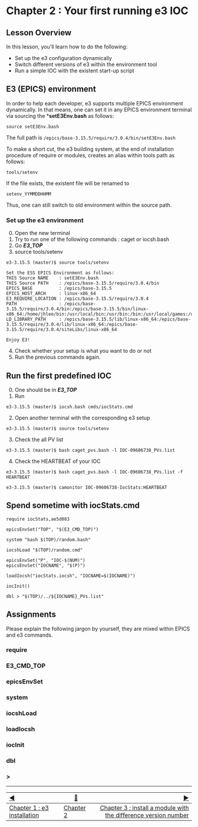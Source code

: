 # Chapter 2 : Your first running e3 IOC

## Lesson Overview

In this lesson, you'll learn how to do the following:
* Set up the e3 configuration dynamically
* Switch different versions of e3 within the environment tool
* Run a simple IOC with the existent start-up script


## E3 (EPICS) environment


In order to help each developer, e3 supports multiple EPICS environment dynamically. In that means, one can set it in any EPICS environment terminal via sourcing the ***setE3Env.bash** as follows:

```
source setE3Env.bash
```

The full path is ```/epics/base-3.15.5/require/3.0.4/bin/setE3Env.bash```

To make a short cut, the e3 building system, at the end of installation procedure of require or modules, creates an alias within tools path as follows:
```
tools/setenv
```
If the file exists, the existent file will be renamed to
```
setenv_YYMMDDHHMM
```

Thus, one can still switch to old environment within the source path.


### Set up the e3 environment

0. Open the new terminal
1. Try to run one of the following commands : caget or iocsh.bash
2. Go ***E3_TOP***
3. source tools/setenv
```
e3-3.15.5 (master)$ source tools/setenv

Set the ESS EPICS Environment as follows:
THIS Source NAME    : setE3Env.bash
THIS Source PATH    : /epics/base-3.15.5/require/3.0.4/bin
EPICS_BASE          : /epics/base-3.15.5
EPICS_HOST_ARCH     : linux-x86_64
E3_REQUIRE_LOCATION : /epics/base-3.15.5/require/3.0.4
PATH                : /epics/base-3.15.5/require/3.0.4/bin:/epics/base-3.15.5/bin/linux-x86_64:/home/jhlee/bin:/usr/local/bin:/usr/bin:/bin:/usr/local/games:/usr/games
LD_LIBRARY_PATH     : /epics/base-3.15.5/lib/linux-x86_64:/epics/base-3.15.5/require/3.0.4/lib/linux-x86_64:/epics/base-3.15.5/require/3.0.4/siteLibs/linux-x86_64

Enjoy E3!
```
4. Check whether your setup is what you want to do or not
5. Run the previous commands again.


## Run the first predefined IOC

0. One should be in ***E3_TOP***
1. Run
``` 
e3-3.15.5 (master)$ iocsh.bash cmds/iocStats.cmd 
```
2. Open another terminal with the corresponding e3 setup
```
e3-3.15.5 (master)$ source tools/setenv
```
3. Check the all PV list
```
e3-3.15.5 (master)$ bash caget_pvs.bash -l IOC-09606738_PVs.list
```
4. Check the HEARTBEAT of your IOC

```
e3-3.15.5 (master)$ bash caget_pvs.bash -l IOC-09606738_PVs.list -f HEARTBEAT
```

```
e3-3.15.5 (master)$ camonitor IOC-09606738-IocStats:HEARTBEAT
```


## Spend sometime with iocStats.cmd 

```
require iocStats,ae5d083

epicsEnvSet("TOP", "$(E3_CMD_TOP)")

system "bash $(TOP)/random.bash"

iocshLoad "$(TOP)/random.cmd"

epicsEnvSet("P", "IOC-$(NUM)")
epicsEnvSet("IOCNAME", "$(P)")

loadIocsh("iocStats.iocsh", "IOCNAME=$(IOCNAME)")

iocInit()

dbl > "$(TOP)/../${IOCNAME}_PVs.list"
```

## Assignments

Please explain the following jargon by yourself, they are mixed within EPICS and e3 commands.

### require

### E3_CMD_TOP

### epicsEnvSet

### system

### iocshLoad

### loadIocsh

### iocInit

### dbl

### > 



------------------
[:arrow_backward:](chapter1.md)  | [:arrow_up_small:](chapter2.md)  | [:arrow_forward:](chapter3.md)
:--- | --- |---: 
[Chapter 1 : e3 installation](chapter1.md) | [Chapter 2](chapter2.md) | [Chapter 3 : install a module with the difference version number](chapter3.md)

